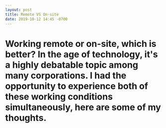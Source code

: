 ```yaml
---
layout: post
title: Remote VS On-site
date: 2019-10-12 14:45 -0700
---
```

# Working remote or on-site, which is better? In the age of technology, it's a highly debatable topic among many corporations. I had the opportunity to experience both of these working conditions simultaneously, here are some of my thoughts.
